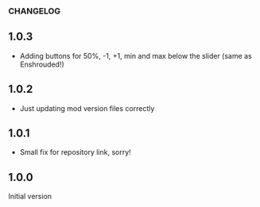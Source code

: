 ### CHANGELOG

## 1.0.3

* Adding buttons for 50%, -1, +1, min and max below the slider (same as Enshrouded!)

## 1.0.2

*  Just updating mod version files correctly

## 1.0.1

* Small fix for repository link, sorry!

## 1.0.0

Initial version